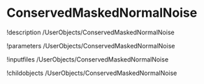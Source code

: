 <!-- MOOSE Documentation Stub: Remove this when content is added. -->

# ConservedMaskedNormalNoise
!description /UserObjects/ConservedMaskedNormalNoise

!parameters /UserObjects/ConservedMaskedNormalNoise

!inputfiles /UserObjects/ConservedMaskedNormalNoise

!childobjects /UserObjects/ConservedMaskedNormalNoise
